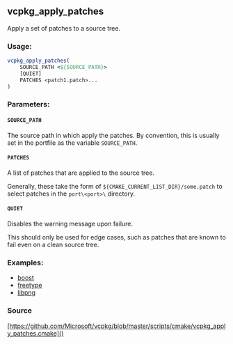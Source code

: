## vcpkg_apply_patches

Apply a set of patches to a source tree.

### Usage:
```cmake
vcpkg_apply_patches(
    SOURCE_PATH <${SOURCE_PATH}>
    [QUIET]
    PATCHES <patch1.patch>...
)
```

### Parameters:
#### `SOURCE_PATH`
The source path in which apply the patches. By convention, this is usually set in the portfile as the variable `SOURCE_PATH`.

#### `PATCHES`
A list of patches that are applied to the source tree.

Generally, these take the form of `${CMAKE_CURRENT_LIST_DIR}/some.patch` to select patches in the `port\<port>\` directory.

#### `QUIET`
Disables the warning message upon failure.

This should only be used for edge cases, such as patches that are known to fail even on a clean source tree.

### Examples:

* [boost](https://github.com/Microsoft/vcpkg/blob/master/ports/boost/portfile.cmake)
* [freetype](https://github.com/Microsoft/vcpkg/blob/master/ports/freetype/portfile.cmake)
* [libpng](https://github.com/Microsoft/vcpkg/blob/master/ports/libpng/portfile.cmake)

### Source
[https://github.com/Microsoft/vcpkg/blob/master/scripts/cmake/vcpkg_apply_patches.cmake]()
